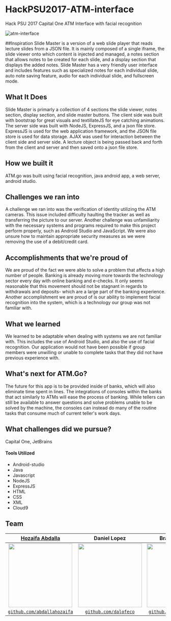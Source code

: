 # HackPSU2017-ATM-interface
Hack PSU 2017 Capital One ATM Interface with facial recognition

![atm-interface](https://cloud.githubusercontent.com/assets/10437615/25144954/a43f3ac4-243d-11e7-94dc-321038d04241.gif)

##Inspiration
Slide Master is a version of a web slide player that reads lecture slides from a JSON file. It is mainly composed of a single iframe, the slide viewer onto which content is injected and managed, a notes section that allows notes to be created for each slide, and a display section that displays the added notes. Slide Master has a very friendly user interface and includes features such as specialized notes for each individual slide, auto note saving feature, audio for each individual slide, and fullscreen mode. 

## What It Does
Slide Master is primarly a collection of 4 sections the slide viewer, notes section, display section, and slide master buttons. The client side was built with bootstrap for great visuals and textillateJS for eye catching animations. The server side was built with NodeJS, ExpressJS, and a json file store. ExpressJS is used for the web application framework, and the JSON file store is used for data storage. AJAX was used for interaction between the client side and server side. A lecture object is being passed back and forth from the client and server and then saved onto a json file store.

## How we built it
ATM.go was built using facial recognition, java android app, a web server, android studio.

## Challenges we ran into
A challenge we ran into was the verification of identity utilizing the ATM cameras. This issue included difficulty haulting the tracker as well as transferring the picture to our server. Another challenge was unfamiliarity with the necessary systems and programs required to make this project perform properly, such as Android Studio and JavaScript. We were also unsure how to maintain appropriate security measures as we were removing the use of a debit/credit card.

## Accomplishments that we're proud of
We are proud of the fact we were able to solve a problem that affects a high number of people. Banking is already moving more towards the technology sector every day with online banking and e-checks. It only seems reasonable that this movement should not be stagnant in regards to withdrawals and deposits- which are a large part of the banking experience. Another accomplishment we are proud of is our ability to implement facial recognition into the system, which is a technology our group was not familiar with.

## What we learned
We learned to be adaptable when dealing with systems we are not familiar with. This includes the use of Android Studio, and also the use of facial recognition. Our application would not have been possible if group members were unwilling or unable to complete tasks that they did not have previous experience with.

## What's next for ATM.Go?
The future for this app is to be provided inside of banks, which will also eliminate time spent in lines. The integrations of consoles within the banks that act similarly to ATMs will ease the process of banking. While tellers can still be available to answer questions and solve problems unable to be solved by the machine, the consoles can instead do many of the routine tasks that consume much of current teller's work days.

## What challenges did we pursue?
Capital One, JetBrains

#### Tools Utilized
<ul>
  <li>Android-studio</li>
  <li>Java</li>
  <li>Javascript</li>
  <li>NodeJS</li>
  <li>ExpressJS</li>
  <li>HTML</li>
  <li>CSS</li>
  <li>XML</li>
  <li>Cloud9</li>
</ul>

## Team 

| <a href="http://hozaifaabdalla.com" target="_blank">**Hozaifa Abdalla**</a> | **Daniel Lopez** | **Brandon Bench** | **Manan Patel** | **Fernando Carrillo** | **Morgan Atterholt** | **Aidan Chaviatti** |  
| :---: |:---:| :---:| :---:| :---:| :---:| :---:| 
| <a href="http://hozaifaabdalla.com" target="_blank"><img src="https://cloud.githubusercontent.com/assets/10437615/14451031/7b62c078-0051-11e6-8f79-1cae306401b7.gif" width="200"></a> | <img src="https://scontent.xx.fbcdn.net/v/t1.0-9/13880356_10157316489290455_5572522824514603545_n.jpg?oh=218f7d30e03456cc59f620f636f49833&oe=597CF485" width="200"> | <img src="https://scontent.xx.fbcdn.net/v/t1.0-9/15966193_10208338322072449_4906497773535915761_n.jpg?oh=a06ea92b4444596c9f094b1c0c2670f7&oe=598FE16A" height="200">  | <img src="https://scontent.xx.fbcdn.net/v/t1.0-9/1045173_10151521564797424_1579685323_n.jpg?oh=88c3b81272187d5afd40ed01f99ebc6f&oe=59812335" height="200">  | <img src="https://scontent.xx.fbcdn.net/v/t31.0-8/s960x960/17192098_10158549634680413_3302703781103056843_o.jpg?oh=49f18263d4d383a370af7c6dbf1eeb89&oe=5951C53C" height="200">  |  <img src="" height="200">  | <img src="" height="200">  |
| <a href="http://github.com/abdallahozaifa" target="_blank">`github.com/abdallahozaifa`</a> | <a href="https://github.com/dalofeco" target="_blank">`github.com/dalofeco`</a> | <a href="" target="_blank">`github.com/BrandonBench`</a> | <a href="" target="_blank">`github.com/MananPatel`</a> | <a href="" target="_blank">`github.com/fernando`</a> | <a href="" target="_blank">`github.com/MorganAtterholt`</a> | <a href="" target="_blank">`github.com/AidanChaviatti`</a> |

